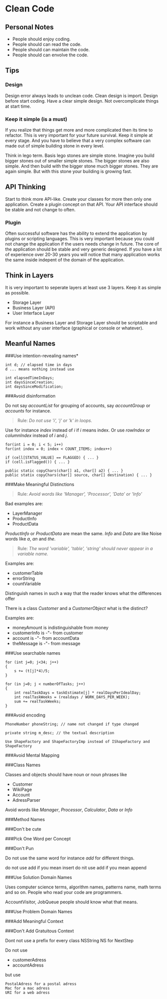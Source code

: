 # Clean Code

## Personal Notes

* People should enjoy coding.
* People should can read the code.
* People should can maintain the code.
* People should can envolve the code.

## Tips

### Design

Design error always leads to unclean code. Clean design is import.
Design before start coding. Have a clear simple design. Not overcomplicate things at start time.

### Keep it simple (is a must)

If you realize that things get more and more complicated then its time to refactor.
This is very important for your future survival. Keep it simple at every stage.
And you have to believe that a very complex software can made out of simple building
stone in every level.

Think in lego term. Basis lego stones are simple stone. Imagine you build bigger
stones out of smaller simple stones. The bigger stones are also simple. And then
build with the bigger stone much bigger stones. They are again simple. But with
this stone your building is growing fast.

## API Thinking

Start to think more API-like. Create your classes for more then only one application.
Create a plugin concept on that API. Your API interface should be stable and not change
to often.

### Plugin

Often successful software has the ability to extend the application by plugins or
scripting languages. This is very important because you could not change the application
if the users needs change in future. The core of the application should be stable and
very generic designed. If you have a lot of experience over 20-30 years you will notice
that many application works the same inside indepent of the domain of the application.

## Think in Layers

It is very important to seperate layers at least use 3 layers.
Keep it as simple as possible.

* Storage Layer
* Business Layer (API)
* User Interface Layer

For instance a Business Layer and Storage Layer should be scriptable
and work without any user interface (graphical or console or whatever).

## Meanful Names

###Use intention-revealing names*


    int d; // elapsed time in days
    d ... means nothing instead use

    int elapsedTimeInDays;
    int daysSinceCreation;
    int daysSinceModification;

###Avoid disinformation

Do not say *accountList* for grouping of accounts, say *accountGroup* or *accounts* for instance.

> Rule: *Do not use 'i', 'j' or 'k' in loops.*

Use for instance *index* instead of *i* if *i* means index.
Or use *rowIndex* or *columnIndex* instead of *i* and *j*.

    for(int i = 0; i < 5; i++)
    for(int index = 0; index < COUNT_ITEMS; index++)

    if (cell[STATUS_VALUE] == FLAGGED) { ... }
    if (cell.isFlagged()) { ... }

    public static copyChars(char[] a1, char[] a2) { ... }
    public statix copyChars(char[] source, char[] destination) { ... }

###Make Meaningful Distinctions

> Rule: *Avoid words like 'Manager', 'Processor', 'Data' or 'Info'*
 
Bad examples are:

* LayerManager
* ProductInfo
* ProductData

*ProductInfo* or *ProductData* are mean the same.
*Info* and *Data* are like Noise words like *a*, *an* and *the*.

> Rule: *The word 'variable', 'table', 'string' should never appear in a variable name.*

Examples are:

* customerTable
* errorString
* countVariable

Distinguish names in such a way that the reader knows what the differences offer

There is a class *Customer* and a *CustomerObject* what is the distinct?

Examples are:

* moneyAmount is indistinguishable from money
* customerInfo is -"- from customer
* account is -"- from accountData
* theMessage is -"- from message

###Use searchable names

    for (int j=0; j<34; j++)
    {
        s += (t[j]*4)/5;
    }
        
    for (in j=0; j < numberOfTasks; j++)
    {
        int realTaskDays = taskEstimate[j] * realDaysPerIdealDay;
        int realTaskWeeks = (realdays / WORK_DAYS_PER_WEEK);
        sum += realTaskWeeks;
    }     
        

###Avoid encoding

    PhoneNumber phoneString; // name not changed if type changed
    
    private string m_desc; // the textual description
    
    Use ShapeFactory and ShapeFactoryImp instead of IShapeFactory and ShapeFactory
    
###Avoid Mental Mapping

###Class Names

Classes and objects should have noun or noun phrases like

* Customer 
* WikiPage 
* Account 
* AdressParser

Avoid words like *Manager*, *Processor*, *Calculator*, *Data* or *Info*

###Method Names

###Don't be cute

###Pick One Word per Concept

###Don't Pun

Do not use the same word for instance *add* for different things.

do not use add if you mean insert
do nit use add if you mean append

###Use Solution Domain Names

Uses computer science terms, algorithm names, patterns name, math terms and so on.
People who read your code are programmers.

AccountVisitor, JobQueue people should know what that means.

###Use Problem Domain Names

###Add Meaningful Context

###Don't Add Gratuitous Context

Dont not use a prefix for every class NSString NS for NextStep

Do not use

* customerAdress
* accountAdress

but use

    PostalAdress for a postal adress
    Mac for a mac adress
    URI for a web adress

